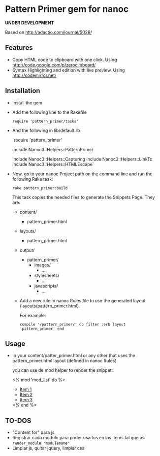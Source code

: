 Pattern Primer gem for nanoc
============================

****UNDER DEVELOPMENT****


Based on http://adactio.com/journal/5028/



Features
--------

- Copy HTML code to clipboard with one click. Using http://code.google.com/p/zeroclipboard/
- Syntax Highlighting and edition with live preview. Using http://codemirror.net/


Installation
----------------------

  - Install the gem

  - Add the following line to the Rakefile
    
    `require 'pattern_primer/tasks'`
  
  - And the following in lib/default.rb
  
    `require 'pattern_primer'

    include Nanoc3::Helpers::PatternPrimer

    include Nanoc3::Helpers::Capturing
    include Nanoc3::Helpers::LinkTo
    include Nanoc3::Helpers::HTMLEscape`

  - Now, go to your nanoc Project path on the command line and run the following Rake task:
  
    `rake pattern_primer:build`
  
    This task copies the needed files to generate the Snippets Page.
    They are:
    
      - content/
        - pattern_primer.html
      - layouts/
        - pattern_primer.html
      - output/
        - pattern_primer/
          - images/
            - ...
          - stylesheets/
            - ...
          - javascripts/
            - ...
    
    
    - Add a new rule in nanoc Rules file to use the generated layout (layouts/pattern_primer.html).
    
        For example:
        
        `compile '/pattern_primer/' do
          filter :erb
          layout 'pattern_primer'
        end`

        

Usage
-----

  - In your content/patter_primer.html or any other that uses the pattern_primer.html layout (defined in nanoc Rules)
  
    you can use de mod helper to render the snippet:
    
    <% mod 'mod_list' do %>
      <ul class="mod_list">
        <li><a href="#">Item 1</a></li>
        <li><a href="#">Item 2</a></li>
        <li><a href="#">Item 3</a></li>
      </ul>
    <% end %>

    

  
TO-DOS
-----

- "Content for" para js
- Registrar cada modulo para poder usarlos en los items tal que así `render_module "modulename"`
- Limpiar js, quitar jquery, limpiar css
    
    







